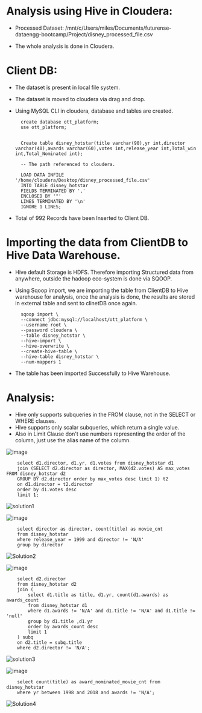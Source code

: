 # Analysis using Hive in Cloudera:

- Processed Dataset: /mnt/c/Users/miles/Documents/futurense-dataengg-bootcamp/Project/disney_processed_file.csv

- The whole analysis is done in Cloudera.

# Client DB:

- The dataset is present in local file system. 
- The dataset is moved to cloudera via drag and drop.
- Using MySQL CLI in cloudera, database and tables are created.

        create database ott_platform;
        use ott_platform;
        
        
        Create table disney_hotstar(title varchar(90),yr int,director varchar(40),awards varchar(60),votes int,release_year int,Total_win int,Total_Nominated int);
        
        -- The path referenced to cloudera.
        
        LOAD DATA INFILE '/home/cloudera/Desktop/disney_processed_file.csv'
        INTO TABLE disney_hotstar
        FIELDS TERMINATED BY ','
        ENCLOSED BY '"'
        LINES TERMINATED BY '\n'
        IGNORE 1 LINES; 

- Total of 992 Records have been Inserted to Client DB.

# Importing the data from ClientDB to Hive Data Warehouse.

- Hive default Storage is HDFS. Therefore importing Structured data from anywhere, outside the hadoop eco-system is done via SQOOP.

- Using Sqoop import, we are importing the table from ClientDB to Hive warehouse for analysis, once the analysis is done, the results are stored in external table and sent to clinetDB once again.

        sqoop import \
        --connect jdbc:mysql://localhost/ott_platform \
        --username root \
        --password cloudera \
        --table disney_hotstar \
        --hive-import \
        --hive-overwrite \
        --create-hive-table \
        --hive-table disney_hotstar \
        --num-mappers 1

- The table has been imported Successfully to Hive Warehouse.

# Analysis:

- Hive only supports subqueries in the FROM clause, not in the SELECT or WHERE clauses.
- Hive supports only scalar subqueries, which return a single value. 
- Also in Limit Clause don't use numbers representing the order of the column, just use the alias name of the column.

![image](https://user-images.githubusercontent.com/121089254/227793116-6fa6375e-a6ef-43ef-a9c1-59dfc451fd1b.png)

        select d1.director, d1.yr, d1.votes from disney_hotstar d1 
        join (SELECT d2.director as director, MAX(d2.votes) AS max_votes FROM disney_hotstar d2 
        GROUP BY d2.director order by max_votes desc limit 1) t2 
        on d1.director = t2.director 
        order by d1.votes desc 
        limit 1;
    
![solution1](https://user-images.githubusercontent.com/121089254/227826881-e13f1499-4855-4a8f-aae8-4186bc36565e.png)
  


![image](https://user-images.githubusercontent.com/121089254/227825893-9e48000f-97e2-4e1c-96e3-5627f38c577d.png)

        select director as director, count(title) as movie_cnt
        from disney_hotstar 
        where release_year = 1999 and director != 'N/A'
        group by director

![Solution2](https://user-images.githubusercontent.com/121089254/227826916-1d3c61e1-c522-4595-bd2b-9a1971f3fbd0.png)


![image](https://user-images.githubusercontent.com/121089254/227825924-ff37f129-8577-4488-b5a0-34a6acb02b13.png)

        select d2.director 
        from disney_hotstar d2 
        join (
            select d1.title as title, d1.yr, count(d1.awards) as awards_count
            from disney_hotstar d1
            where d1.awards != 'N/A' and d1.title != 'N/A' and d1.title != 'null'
            group by d1.title ,d1.yr
            order by awards_count desc
            limit 1
        ) subq
        on d2.title = subq.title
        where d2.director != 'N/A';
        
![solution3](https://user-images.githubusercontent.com/121089254/227829073-aa500a23-d4a1-4515-9d0f-32fd2367a55a.png)

![image](https://user-images.githubusercontent.com/121089254/227825941-f02ff5bb-ab68-44c5-bc8c-e83c83027f55.png)

        select count(title) as award_nominated_movie_cnt from disney_hotstar 
        where yr between 1998 and 2018 and awards != 'N/A';
       
![Solution4](https://user-images.githubusercontent.com/121089254/227826964-b6bcf125-6b9f-46ee-8397-d829f81f9181.png)

